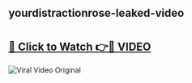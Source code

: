 ## yourdistractionrose-leaked-video 

# <h2><a href="http://freeplayer.one?title=yourdistractionrose-leaked-video&ref=21J">🔗 Click to Watch 👉🔴 VIDEO</a></h2>

<a href="http://freeplayer.one?title=yourdistractionrose-leaked-video&ref=21J" rel="nofollow" data-target="animated-image.originalLink"><img src="https://i.ibb.co.com/xMMVF88/686577567.gif" alt="Viral Video Original" style="max-width: 100%; display: inline-block;" data-target="animated-image.originalImage"></a>

